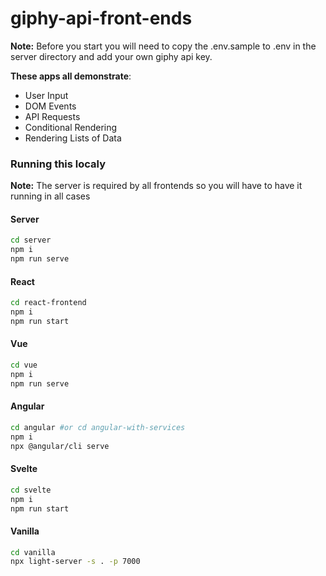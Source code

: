 # giphy-api-front-ends

__Note:__ Before you start you will need to copy the .env.sample to .env in the server directory and add your own giphy api key.

__These apps all demonstrate__:
- User Input
- DOM Events
- API Requests
- Conditional Rendering
- Rendering Lists of Data

### Running this localy
__Note:__ The server is required by all frontends so you will have to have it running in all cases
#### Server
```sh
cd server
npm i
npm run serve
```

#### React
```sh
cd react-frontend
npm i
npm run start
```

#### Vue
```sh
cd vue
npm i
npm run serve
```

#### Angular
```sh
cd angular #or cd angular-with-services
npm i
npx @angular/cli serve
```

#### Svelte
```sh
cd svelte
npm i
npm run start
```

#### Vanilla
```sh
cd vanilla
npx light-server -s . -p 7000
```
